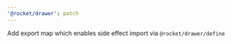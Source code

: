 ```yaml
---
'@rocket/drawer': patch
---
```


Add export map which enables side effect import via `@rocket/drawer/define`
